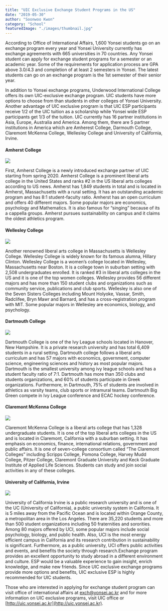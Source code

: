 ```yaml
---
title: "UIC Exclusive Exchange Student Programs in the US"
date: "2019-05-30"
author: "Soonwoo Kwon"
category: "School"
featuredImage: "./images/thumbnail.jpg"
---
```


According to Office of International Affairs, 1,600 Yonsei students go on an exchange program every year and Yonsei University currently has exchange agreements with 665 universities in 70 countries. Any Yonsei student can apply for exchange student programs for a semester or an academic year. Some of the requirements for application process are GPA above 3.0/4.3 and completion of at least 2 semesters in Yonsei. The latest students can go on an exchange program is the 1st semester of their senior year.

In addition to Yonsei exchange programs, Underwood International College offers its own UIC-exclusive exchange program. UIC students have more options to choose from than students in other colleges of Yonsei University. Another advantage of UIC exclusive program is that UIC ESP participants receive 1/2 of the UIC tuition as a scholarship while Yonsei wide ESP participants get 1/3 of the tuition. UIC currently has 16 partner institutions in Asia, Europe, Australia and America. Among them, there are 5 partner institutions in America which are Amherest College, Darmouth College, Claremont McKenna College, Wellesley College and University of California, Irvine.

#### Amherst College

![](https://lh3.googleusercontent.com/DGc122Rx5OKAbydOftqjcwbURzJ5CJOr3mV47sz7ScPWSf8Cm64YxP8-r-VQ8p6Axn49IBZeP1q7N4MMH-jpV1N56LVn_wTmFNZCk3ctHCs0uJamOqbnffkFS4yiyv5HHfW_Fvf2)

First, Amherst College is a newly introduced exchange partner of UIC starting from spring 2020. Amherst College is a prominent liberal arts college in the United States and ranks #2 in the US liberal arts colleges according to US news. Amherst has 1,849 students in total and is located in Amherst, Massachusetts with a rural setting. It has an outstanding academic program and has 8:1 student-faculty ratio. Amherst has an open curriculum and offers 40 different majors. Some popular majors are economics, psychology and Mathematics. It is also famous for “singing” because of its a cappella groups. Amherst pursues sustainability on campus and it claims the oldest athletics program.

#### **Wellesley College**

![](https://lh5.googleusercontent.com/0WUH6NA2-udqjT3hrfzu_iZIaWB0kMLVBL-6L7-NK5htBJXWi9PIKAAZ9x0omlZXT9eOhLx96t5aFMLMqWial2ysCyrS6ZvBCDRV2ukihkxUBaot0-bgu8TON-qsvn5ZbgxbakMm)

Another renowned liberal arts college in Massachusetts is Wellesley College. Wellesley College is widely known for its famous alumna, Hillary Clinton. Wellesley College is a women’s college located in Wellesley, Massachusetts near Boston. It is a college town in suburban setting with 2,508 undergraduates enrolled. It is ranked #3 in liberal arts colleges in the US and it is one of the top women colleges. Wellesley provides 56 different majors and has more than 150 student clubs and organizations such as community service, publications and club sports. Wellesley is also one of the Seven Sisters Colleges including Mount Holyoke, Vassar, Smith, Radclifee, Bryn Mawr and Barnard, and has a cross-registration program with MIT. Some popular majors in Wellesley are economics, biology, and psychology.

#### Dartmouth College

![](https://lh3.googleusercontent.com/RWolC74esOzhQ4QGybPKRYqkIcgf4AMVJWJY7N-TbGPj9PcgBu_tTPA-jeq9N-kYu0ZaQSuvmTAwXMvfh5-pu21MpGqEJ4U4E4_tIr7A0zcBznAZlVgSIqfUQXxs5DuYqG3icKDl)

Dartmouth College is one of the Ivy League schools located in Hanover, New Hampshire. It is a private research university and has total 6,409 students in a rural setting. Dartmouth college follows a liberal arts curriculum and has 57 majors with economics, government, computer science, engineering sciences and history as most popular majors. Dartmouth is the smallest university among ivy league schools and has a student faculty ratio of 7:1. Dartmouth has more than 350 clubs and students organizations, and 60% of students participate in Greek organizations. Furthermore, in Dartmouth, 75% of students are involved in athletics as varsity teams, club sports or intramural teams. Dartmouth Big Green compete in Ivy League conference and ECAC hockey conference.

#### Claremont McKenna College

![](https://lh3.googleusercontent.com/qDfsbkzSQHMwxAf0OuSqQaPVyqZe9USXDeJK-VcTUo9i9LajfJa3OvWVndzMQY68Vt3amA81WnA4fTwtw87J_E9UvdVxPWHIE2XN7rsfpvrjfnhzQYM2dejWnTUZsTRCRqKfdAay)

Claremont McKenna College is a liberal arts college that has 1,328 undergraduate students. It is one of the top liberal arts colleges in the US and is located in Claremont, California with a suburban setting. It has emphasis on economics, finance, international relations, government and public affairs. It is one of seven-college consortium called “The Claremont Colleges” including Scripps College, Pomona College, Harvey Mudd College, Pitzer College, Claremont Graduate University and Keck Graduate Institute of Applied Life Sciences. Students can study and join social activities in any of these colleges.

#### University of California, Irvine

![](https://lh6.googleusercontent.com/HFyVlaGPI9rdkQG2Au5MyhUe_dOMOKEVV_OZUWsjfkkJARwFfOR_WdneDe_rN-1axIS-64sAK2ohtTecR9o1owPQ2hscHZJD3BC1GSFccXOy1OpG_l_8Sh1HRZ-CcOsIvP5EE-RI)

University of California Irvine is a public research university and is one of the UC (University of California), a public university system in California. It is 5 miles away from the Pacific Ocean and is located within Orange County, a metropolitan area in the Los Angeles. There are 35,220 students and more than 500 student organizations including 50 fraternities and sororities. Among 80 majors offered by UCI, some popular majors include social psychology, biology, and public health. Also, UCI is the most energy efficient campus in California and its research contribution in sustainability is significant. Furthermore, as a public university, UCI offers public activities and events, and benefits the society through research.Exchange program provides an excellent opportunity to study abroad in a different environment and culture. ESP would be a valuable experience to gain insight, enrich knowledge, and make new friends. Since UIC exclusive exchange programs provide more options and benefits, UIC exclusive ESP is highly recommended for UIC students.

Those who are interested in applying for exchange student program can visit office of international affairs at exch@yonsei.ac.kr and for more information on UIC exclusive programs, visit UIC office or [http://uic.yonsei.ac.kr](http://uic.yonsei.ac.kr).
